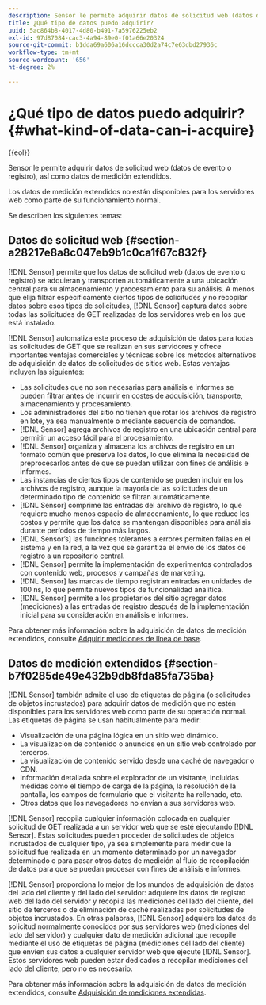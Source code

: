 ```yaml
---
description: Sensor le permite adquirir datos de solicitud web (datos de evento o registro), así como datos de medición extendidos.
title: ¿Qué tipo de datos puedo adquirir?
uuid: 5ac864b8-4017-4d80-b491-7a5976225eb2
exl-id: 97d87084-cac3-4a94-89e0-f01a66e20324
source-git-commit: b1dda69a606a16dccca30d2a74c7e63dbd27936c
workflow-type: tm+mt
source-wordcount: '656'
ht-degree: 2%

---
```


# ¿Qué tipo de datos puedo adquirir?{#what-kind-of-data-can-i-acquire}

{{eol}}

Sensor le permite adquirir datos de solicitud web (datos de evento o registro), así como datos de medición extendidos.

Los datos de medición extendidos no están disponibles para los servidores web como parte de su funcionamiento normal.

Se describen los siguientes temas:

## Datos de solicitud web {#section-a28217e8a8c047eb9b1c0ca1f67c832f}

[!DNL Sensor] permite que los datos de solicitud web (datos de evento o registro) se adquieran y transporten automáticamente a una ubicación central para su almacenamiento y procesamiento para su análisis. A menos que elija filtrar específicamente ciertos tipos de solicitudes y no recopilar datos sobre esos tipos de solicitudes, [!DNL Sensor] captura datos sobre todas las solicitudes de GET realizadas de los servidores web en los que está instalado.

[!DNL Sensor] automatiza este proceso de adquisición de datos para todas las solicitudes de GET que se realizan en sus servidores y ofrece importantes ventajas comerciales y técnicas sobre los métodos alternativos de adquisición de datos de solicitudes de sitios web. Estas ventajas incluyen las siguientes:

* Las solicitudes que no son necesarias para análisis e informes se pueden filtrar antes de incurrir en costes de adquisición, transporte, almacenamiento y procesamiento.
* Los administradores del sitio no tienen que rotar los archivos de registro en lote, ya sea manualmente o mediante secuencia de comandos.
* [!DNL Sensor] agrega archivos de registro en una ubicación central para permitir un acceso fácil para el procesamiento.
* [!DNL Sensor] organiza y almacena los archivos de registro en un formato común que preserva los datos, lo que elimina la necesidad de preprocesarlos antes de que se puedan utilizar con fines de análisis e informes.
* Las instancias de ciertos tipos de contenido se pueden incluir en los archivos de registro, aunque la mayoría de las solicitudes de un determinado tipo de contenido se filtran automáticamente.
* [!DNL Sensor] comprime las entradas del archivo de registro, lo que requiere mucho menos espacio de almacenamiento, lo que reduce los costos y permite que los datos se mantengan disponibles para análisis durante períodos de tiempo más largos.
* [!DNL Sensor’s] las funciones tolerantes a errores permiten fallas en el sistema y en la red, a la vez que se garantiza el envío de los datos de registro a un repositorio central.
* [!DNL Sensor] permite la implementación de experimentos controlados con contenido web, procesos y campañas de marketing.
* [!DNL Sensor] las marcas de tiempo registran entradas en unidades de 100 ns, lo que permite nuevos tipos de funcionalidad analítica.
* [!DNL Sensor] permite a los propietarios del sitio agregar datos (mediciones) a las entradas de registro después de la implementación inicial para su consideración en análisis e informes.

Para obtener más información sobre la adquisición de datos de medición extendidos, consulte [Adquirir mediciones de línea de base](../../home/c-undst-pg-tag/c-acq-bsln-msmts/c-acq-bsln-msmts.md#concept-ed9b4b21693a4bafac75d60708b9b6fe).

## Datos de medición extendidos {#section-b7f0285de49e432b9db8fda85fa735ba}

[!DNL Sensor] también admite el uso de etiquetas de página (o solicitudes de objetos incrustados) para adquirir datos de medición que no estén disponibles para los servidores web como parte de su operación normal. Las etiquetas de página se usan habitualmente para medir:

* Visualización de una página lógica en un sitio web dinámico.
* La visualización de contenido o anuncios en un sitio web controlado por terceros.
* La visualización de contenido servido desde una caché de navegador o CDN.
* Información detallada sobre el explorador de un visitante, incluidas medidas como el tiempo de carga de la página, la resolución de la pantalla, los campos de formulario que el visitante ha rellenado, etc.
* Otros datos que los navegadores no envían a sus servidores web.

[!DNL Sensor] recopila cualquier información colocada en cualquier solicitud de GET realizada a un servidor web que se esté ejecutando [!DNL Sensor]. Estas solicitudes pueden proceder de solicitudes de objetos incrustados de cualquier tipo, ya sea simplemente para medir que la solicitud fue realizada en un momento determinado por un navegador determinado o para pasar otros datos de medición al flujo de recopilación de datos para que se puedan procesar con fines de análisis e informes.

[!DNL Sensor] proporciona lo mejor de los mundos de adquisición de datos del lado del cliente y del lado del servidor: adquiere los datos de registro web del lado del servidor y recopila las mediciones del lado del cliente, del sitio de terceros o de eliminación de caché realizadas por solicitudes de objetos incrustados. En otras palabras, [!DNL Sensor] adquiere los datos de solicitud normalmente conocidos por sus servidores web (mediciones del lado del servidor) y cualquier dato de medición adicional que recopile mediante el uso de etiquetas de página (mediciones del lado del cliente) que envíen sus datos a cualquier servidor web que ejecute [!DNL Sensor]. Estos servidores web pueden estar dedicados a recopilar mediciones del lado del cliente, pero no es necesario.

Para obtener más información sobre la adquisición de datos de medición extendidos, consulte [Adquisición de mediciones extendidas](../../home/c-undst-pg-tag/c-acq-ext-msmt/c-acq-ext-msmt.md#concept-d171a6d2bde843cdb65bcfe69c6a4944).
